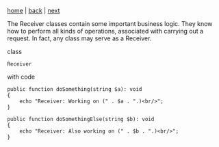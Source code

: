 [home](./page01.md)  | [back](./page03.md) | [next](./page05.md)


The Receiver classes contain some important business logic. 
They know how to perform all kinds of operations, associated with carrying out a request. 
In fact, any class may serve as a Receiver.

class

```
Receiver
```

with code

```
public function doSomething(string $a): void
{
    echo "Receiver: Working on (" . $a . ".)<br/>";
}

public function doSomethingElse(string $b): void
{
    echo "Receiver: Also working on (" . $b . ".)<br/>";
}
```

